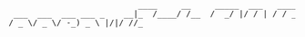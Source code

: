  <pre>

  
                           ____     __     _____  ___   _______  ________
 ___  ___  ___ ___ _    __|_  /____/ /__  /  _/ |/ / | / / __/ |/ /_  __/
/ _ \/ _ \/ -_) _ \ |/|/ //_ </ __/  '_/ _/ //    /| |/ / _//    / / /   
\___/ .__/\__/_//_/__,__/____/_/ /_/\_\ /___/_/|_/ |___/___/_/|_/ /_/    
   /_/                                                                   


o3ServerManagement is a graphical Python application that allows you to create backups and monitor important metadata of the system. 
It is simple in structure and shines in a beautiful XP design.


Versions:
Alpha 1.0 is only available in German.
The Beta 1.0 version is also planned to be available in English.


Functions:
The application has a control panel that displays basic metadata on, for example, the network, hard drives and CPU as well as RAM.
There is also the backup platform that makes it possible to make backups of files.
Then there is a terminal that is intended to use the functions just mentioned completely via terminal, for example, retrieving backups and metadata.


Areas of application:
The application is best suited for use on Windows systems. Tested under Windows Server 2019 - works great.
The application also works under Linux, tested under Debian 12, but when running under Linux certain functions 
may only work poorly or not at all, this is because this application is primarily developed for use on Windows server systems.

  
have fun
  
</pre>

